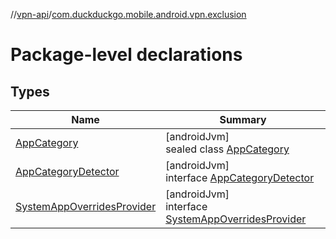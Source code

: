 //[vpn-api](../../index.md)/[com.duckduckgo.mobile.android.vpn.exclusion](index.md)

# Package-level declarations

## Types

| Name | Summary |
|---|---|
| [AppCategory](-app-category/index.md) | [androidJvm]<br>sealed class [AppCategory](-app-category/index.md) |
| [AppCategoryDetector](-app-category-detector/index.md) | [androidJvm]<br>interface [AppCategoryDetector](-app-category-detector/index.md) |
| [SystemAppOverridesProvider](-system-app-overrides-provider/index.md) | [androidJvm]<br>interface [SystemAppOverridesProvider](-system-app-overrides-provider/index.md) |
